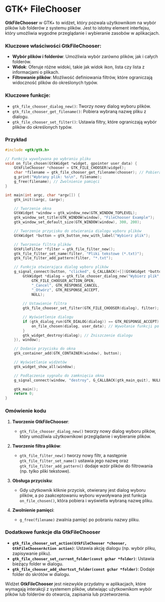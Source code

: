 # GTK+ FileChooser

**GtkFileChooser** w GTK+ to widżet, który pozwala użytkownikom na wybór plików lub folderów z systemu plików. Jest to istotny element interfejsu, który umożliwia wygodne przeglądanie i wybieranie zasobów w aplikacjach.

### Kluczowe właściwości **GtkFileChooser**:
- **Wybór plików i folderów**: Umożliwia wybór zarówno plików, jak i całych folderów.
- **Widok**: Oferuje różne widoki, takie jak widok ikon, lista czy lista z informacjami o plikach.
- **Filtrowanie plików**: Możliwość definiowania filtrów, które ograniczają widoczność plików do określonych typów.

### Kluczowe funkcje:
- `gtk_file_chooser_dialog_new()`: Tworzy nowy dialog wyboru plików.
- `gtk_file_chooser_get_filename()`: Pobiera wybraną nazwę pliku z dialogu.
- `gtk_file_chooser_set_filter()`: Ustawia filtry, które ograniczają wybór plików do określonych typów.

### Przykład

```c
#include <gtk/gtk.h>

// Funkcja wywoływana po wybraniu pliku
void on_file_chosen(GtkWidget *widget, gpointer user_data) {
    GtkFileChooser *chooser = GTK_FILE_CHOOSER(widget);
    char *filename = gtk_file_chooser_get_filename(chooser); // Pobiera nazwę pliku
    g_print("Wybrany plik: %s\n", filename);
    g_free(filename); // Zwolnienie pamięci
}

int main(int argc, char *argv[]) {
    gtk_init(&argc, &argv);

    // Tworzenie okna
    GtkWidget *window = gtk_window_new(GTK_WINDOW_TOPLEVEL);
    gtk_window_set_title(GTK_WINDOW(window), "FileChooser Example");
    gtk_window_set_default_size(GTK_WINDOW(window), 300, 200);

    // Tworzenie przycisku do otwierania dialogu wyboru plików
    GtkWidget *button = gtk_button_new_with_label("Wybierz plik");

    // Tworzenie filtra plików
    GtkFileFilter *filter = gtk_file_filter_new();
    gtk_file_filter_set_name(filter, "Pliki tekstowe (*.txt)");
    gtk_file_filter_add_pattern(filter, "*.txt");

    // Funkcja otwierająca dialog wyboru plików
    g_signal_connect(button, "clicked", G_CALLBACK(+[](GtkWidget *button, gpointer user_data) {
        GtkWidget *dialog = gtk_file_chooser_dialog_new("Wybierz plik", GTK_WINDOW(user_data),
            GTK_FILE_CHOOSER_ACTION_OPEN,
            "_Cancel", GTK_RESPONSE_CANCEL,
            "_Otwórz", GTK_RESPONSE_ACCEPT,
            NULL);
        
        // Ustawienie filtra
        gtk_file_chooser_set_filter(GTK_FILE_CHOOSER(dialog), filter);

        // Wyświetlenie dialogu
        if (gtk_dialog_run(GTK_DIALOG(dialog)) == GTK_RESPONSE_ACCEPT) {
            on_file_chosen(dialog, user_data); // Wywołanie funkcji po wyborze pliku
        }
        gtk_widget_destroy(dialog); // Zniszczenie dialogu
    }), window);

    // Dodanie przycisku do okna
    gtk_container_add(GTK_CONTAINER(window), button);

    // Wyświetlanie widżetów
    gtk_widget_show_all(window);

    // Podłączenie sygnału do zamknięcia okna
    g_signal_connect(window, "destroy", G_CALLBACK(gtk_main_quit), NULL);

    gtk_main();
    return 0;
}
```

### Omówienie kodu

1. **Tworzenie GtkFileChooser**:
   - `gtk_file_chooser_dialog_new()` tworzy nowy dialog wyboru plików, który umożliwia użytkownikowi przeglądanie i wybieranie plików.

2. **Tworzenie filtra plików**:
   - `gtk_file_filter_new()` tworzy nowy filtr, a następnie `gtk_file_filter_set_name()` ustawia jego nazwę oraz `gtk_file_filter_add_pattern()` dodaje wzór plików do filtrowania (np. tylko pliki tekstowe).

3. **Obsługa przycisku**:
   - Gdy użytkownik kliknie przycisk, otwierany jest dialog wyboru plików, a po zaakceptowaniu wyboru wywoływana jest funkcja `on_file_chosen()`, która pobiera i wyświetla wybraną nazwę pliku.

4. **Zwolnienie pamięci**:
   - `g_free(filename)` zwalnia pamięć po pobraniu nazwy pliku.

### Dodatkowe funkcje dla **GtkFileChooser**

- **`gtk_file_chooser_set_action(GtkFileChooser *chooser, GtkFileChooserAction action)`**: Ustawia akcję dialogu (np. wybór pliku, zapisywanie pliku).
- **`gtk_file_chooser_set_current_folder(const gchar *folder)`**: Ustawia bieżący folder w dialogu.
- **`gtk_file_chooser_add_shortcut_folder(const gchar *folder)`**: Dodaje folder do skrótów w dialogu.

Widżet **GtkFileChooser** jest niezwykle przydatny w aplikacjach, które wymagają interakcji z systemem plików, ułatwiając użytkownikom wybór plików lub folderów do otwarcia, zapisania lub przetworzenia.

